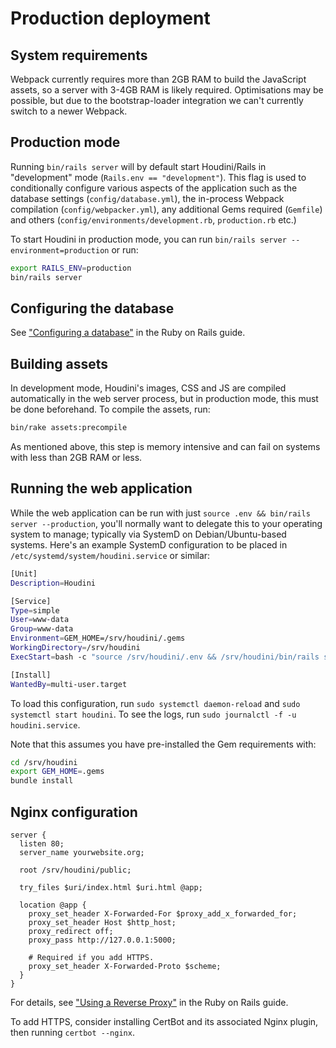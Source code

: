 # Production deployment

## System requirements

Webpack currently requires more than 2GB RAM to build the JavaScript assets, so
a server with 3-4GB RAM is likely required. Optimisations may be possible, but
due to the bootstrap-loader integration we can't currently switch to a newer
Webpack.

## Production mode

Running `bin/rails server` will by default start Houdini/Rails in "development"
mode (`Rails.env == "development"`). This flag is used to conditionally
configure various aspects of the application such as the database settings
(`config/database.yml`), the in-process Webpack compilation
(`config/webpacker.yml`), any additional Gems required (`Gemfile`) and others
(`config/environments/development.rb`, `production.rb` etc.)

To start Houdini in production mode, you can run `bin/rails server
--environment=production` or run:

```sh
export RAILS_ENV=production
bin/rails server
```

## Configuring the database

See ["Configuring a
database"](https://guides.rubyonrails.org/configuring.html#configuring-a-database)
in the Ruby on Rails guide.

## Building assets

In development mode, Houdini's images, CSS and JS are compiled automatically in
the web server process, but in production mode, this must be done beforehand. To
compile the assets, run:

```sh
bin/rake assets:precompile
```

As mentioned above, this step is memory intensive and can fail on systems with
less than 2GB RAM or less.

## Running the web application

While the web application can be run with just `source .env && bin/rails server
--production`, you'll normally want to delegate this to your operating system to
manage; typically via SystemD on Debian/Ubuntu-based systems. Here's an example
SystemD configuration to be placed in `/etc/systemd/system/houdini.service` or similar:

```sh
[Unit]
Description=Houdini

[Service]
Type=simple
User=www-data
Group=www-data
Environment=GEM_HOME=/srv/houdini/.gems
WorkingDirectory=/srv/houdini
ExecStart=bash -c "source /srv/houdini/.env && /srv/houdini/bin/rails server"

[Install]
WantedBy=multi-user.target
```

To load this configuration, run `sudo systemctl daemon-reload` and `sudo
systemctl start houdini`. To see the logs, run `sudo journalctl -f -u
houdini.service`.

Note that this assumes you have pre-installed the Gem requirements with:

```sh
cd /srv/houdini
export GEM_HOME=.gems
bundle install
```

## Nginx configuration

```nginx
server {
  listen 80;
  server_name yourwebsite.org;
  
  root /srv/houdini/public;
  
  try_files $uri/index.html $uri.html @app;

  location @app {
    proxy_set_header X-Forwarded-For $proxy_add_x_forwarded_for;
    proxy_set_header Host $http_host;
    proxy_redirect off;
    proxy_pass http://127.0.0.1:5000;
    
    # Required if you add HTTPS.
    proxy_set_header X-Forwarded-Proto $scheme;
  }
}
```

For details, see ["Using a Reverse
Proxy"](https://guides.rubyonrails.org/configuring.html#using-a-reverse-proxy)
in the Ruby on Rails guide.

To add HTTPS, consider installing CertBot and its associated Nginx plugin, then
running `certbot --nginx`.
